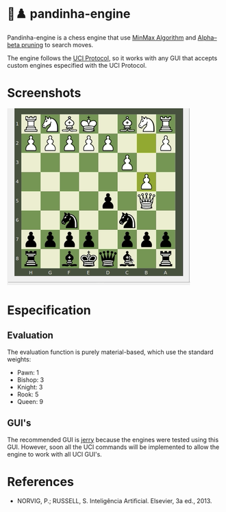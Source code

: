 # 🐼♟️ pandinha-engine

Pandinha-engine is a chess engine that use [MinMax Algorithm](https://en.wikipedia.org/wiki/Minimax) and [Alpha–beta pruning](https://en.wikipedia.org/wiki/Alpha%E2%80%93beta_pruning) to search moves.

The engine follows the [UCI Protocol](http://wbec-ridderkerk.nl/html/UCIProtocol.html), so it works with any GUI that accepts custom engines especified with the UCI Protocol.

# Screenshots

![human vs IA](/assets/playing.gif)

# Especification

## Evaluation

The evaluation function is purely material-based, which use the standard weights:

 - Pawn: 1
 - Bishop: 3
 - Knight: 3
 - Rook: 5
 - Queen: 9

## GUI's

The recommended GUI is [jerry](https://github.com/asdfjkl/jerry) because the engines were tested using this GUI. However, soon all the UCI commands will be implemented to allow the engine to work with all UCI GUI's.

# References

 - NORVIG, P.; RUSSELL, S. Inteligência Artificial. Elsevier, 3a ed., 2013.
